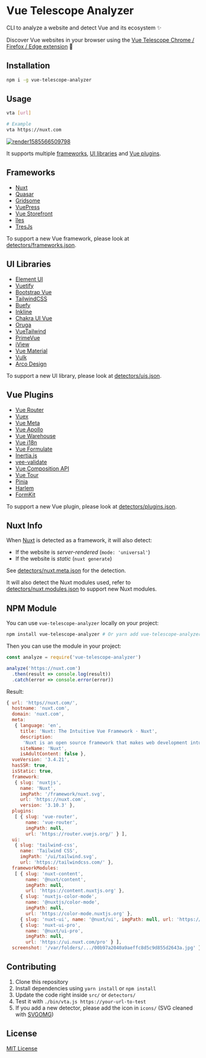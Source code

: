 # Vue Telescope Analyzer

CLI to analyze a website and detect Vue and its ecosystem ✨

Discover Vue websites in your browser using the [Vue Telescope Chrome / Firefox / Edge extension](https://github.com/nuxtlabs/vue-telescope-extensions) 💚

## Installation

```bash
npm i -g vue-telescope-analyzer
```

## Usage

```bash
vta [url]

# Example
vta https://nuxt.com
```

[![render1585566509798](https://user-images.githubusercontent.com/904724/77906279-fb455d80-7287-11ea-86f2-d7eca773ba56.gif)](https://terminalizer.com/view/a30a95523602)

It supports multiple [frameworks](#frameworks), [UI libraries](#ui-libraries) and [Vue plugins](#vue-plugins).

## Frameworks

- [Nuxt](https://nuxt.com)
- [Quasar](https://quasar.dev)
- [Gridsome](https://gridsome.org)
- [VuePress](https://vuepress.vuejs.org)
- [Vue Storefront](https://www.vuestorefront.io/)
- [îles](https://iles-docs.netlify.app)
- [TresJs](https://tresjs.org/)

To support a new Vue framework, please look at [detectors/frameworks.json](detectors/frameworks.json).

## UI Libraries

- [Element UI](https://element.eleme.io)
- [Vuetify](https://vuetifyjs.com)
- [Bootstrap Vue](https://bootstrap-vue.js.org)
- [TailwindCSS](https://tailwindcss.com)
- [Buefy](https://buefy.org)
- [Inkline](https://inkline.io)
- [Chakra UI Vue](https://vue.chakra-ui.com)
- [Oruga](https://oruga.io)
- [VueTailwind](https://www.vue-tailwind.com/)
- [PrimeVue](https://primevue.org)
- [iView](http://iview.talkingdata.com)
- [Vue Material](https://www.creative-tim.com/vuematerial)
- [Vulk](https://vulk.cssninja.io)
- [Arco Design](https://arco.design)

To support a new UI library, please look at [detectors/uis.json](detectors/uis.json).

## Vue Plugins

- [Vue Router](https://router.vuejs.org)
- [Vuex](https://vuex.vuejs.org)
- [Vue Meta](https://vue-meta.nuxtjs.org)
- [Vue Apollo](https://apollo.vuejs.org)
- [Vue Warehouse](https://marquez.co/docs/vue-warehouse)
- [Vue i18n](https://kazupon.github.io/vue-i18n/)
- [Vue Formulate](https://vueformulate.com/)
- [Inertia.js](https://inertiajs.com)
- [vee-validate](https://vee-validate.logaretm.com)
- [Vue Composition API](https://github.com/vuejs/composition-api)
- [Vue Tour](https://github.com/pulsardev/vue-tour)
- [Pinia](https://pinia.vuejs.org/)
- [Harlem](https://harlemjs.com)
- [FormKit](https://formkit.com)

To support a new Vue plugin, please look at [detectors/plugins.json](detectors/plugins.json).

## Nuxt Info

When [Nuxt](https://nuxt.com) is detected as a framework, it will also detect:

- If the website is _server-rendered_ (`mode: 'universal'`)
- If the website is _static_ (`nuxt generate`)

See [detectors/nuxt.meta.json](detectors/nuxt.meta.json) for the detection.

It will also detect the Nuxt modules used, refer to [detectors/nuxt.modules.json](detectors/nuxt.modules.json) to support new Nuxt modules.

## NPM Module

You can use `vue-telescope-analyzer` locally on your project:

```bash
npm install vue-telescope-analyzer # Or yarn add vue-telescope-analyzer
```

Then you can use the module in your project:

```js
const analyze = require('vue-telescope-analyzer')

analyze('https://nuxt.com')
  .then(result => console.log(result))
  .catch(error => console.error(error))
```

Result:

```js
{ url: 'https//nuxt.com/',
  hostname: 'nuxt.com',
  domain: 'nuxt.com',
  meta:
   { language: 'en',
     title: 'Nuxt: The Intuitive Vue Framework · Nuxt',
     description:
      'Nuxt is an open source framework that makes web development intuitive and powerful. Create performant and production-grade full-stack web apps and websites with confidence.',
     siteName: 'Nuxt',
     isAdultContent: false },
  vueVersion: '3.4.21',
  hasSSR: true,
  isStatic: true,
  framework:
   { slug: 'nuxtjs',
     name: 'Nuxt',
     imgPath: '/framework/nuxt.svg',
     url: 'https://nuxt.com',
     version: '3.10.3' },
  plugins:
   [ { slug: 'vue-router',
       name: 'vue-router',
       imgPath: null,
       url: 'https://router.vuejs.org/' } ],
  ui:
   { slug: 'tailwind-css',
     name: 'Tailwind CSS',
     imgPath: '/ui/tailwind.svg',
     url: 'https://tailwindcss.com/' },
  frameworkModules:
   [ { slug: 'nuxt-content',
       name: '@nuxt/content',
       imgPath: null,
       url: 'https://content.nuxtjs.org' },
     { slug: 'nuxtjs-color-mode',
       name: '@nuxtjs/color-mode',
       imgPath: null,
       url: 'https://color-mode.nuxtjs.org' },
     { slug: 'nuxt-ui', name: '@nuxt/ui', imgPath: null, url: 'https://ui.nuxt.com' },
     { slug: 'nuxt-ui-pro',
       name: '@nuxt/ui-pro',
       imgPath: null,
       url: 'https://ui.nuxt.com/pro' } ],
  screenshot: '/var/folders/.../00b97a2040a9aeffc8d5c9d855d2643a.jpg' }
```

## Contributing

1. Clone this repository
2. Install dependencies using `yarn install` or `npm install`
3. Update the code right inside `src/` or `detectors/`
4. Test it with `./bin/vta.js https://your-url-to-test`
5. If you add a new detector, please add the icon in `icons/` (SVG cleaned with [SVGOMG](https://jakearchibald.github.io/svgomg/))

## License

[MIT License](./LICENSE)
